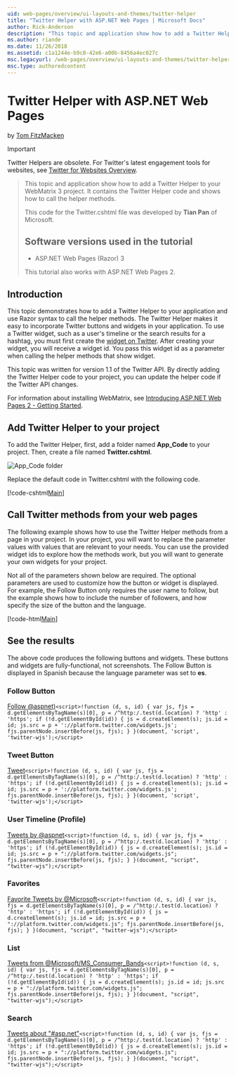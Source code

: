 ```yaml
---
uid: web-pages/overview/ui-layouts-and-themes/twitter-helper
title: "Twitter Helper with ASP.NET Web Pages | Microsoft Docs"
author: Rick-Anderson
description: "This topic and application show how to add a Twitter Helper to your WebMatrix 3 project. It contains the Twitter Helper code and shows how to call the helper..."
ms.author: riande
ms.date: 11/26/2018
ms.assetid: c1a1244e-b9c8-42e6-a00b-8456a4ec027c
msc.legacyurl: /web-pages/overview/ui-layouts-and-themes/twitter-helper
msc.type: authoredcontent
---
```

# Twitter Helper with ASP.NET Web Pages

by [Tom FitzMacken](https://github.com/tfitzmac)

> [!IMPORTANT]
> Twitter Helpers are obsolete. For Twitter's latest engagement tools for websites, see [Twitter for Websites Overview](https://developer.twitter.com/en/docs/twitter-for-websites/overview).

> This topic and application show how to add a Twitter Helper to your WebMatrix 3 project. It contains the Twitter Helper code and shows how to call the helper methods.
> 
> This code for the Twitter.cshtml file was developed by **Tian Pan** of Microsoft.
> 
> ## Software versions used in the tutorial
> 
> 
> - ASP.NET Web Pages (Razor) 3
>   
> 
> This tutorial also works with ASP.NET Web Pages 2.

## Introduction

This topic demonstrates how to add a Twitter Helper to your application and use Razor syntax to call the helper methods. The Twitter Helper makes it easy to incorporate Twitter buttons and widgets in your application. To use a Twitter widget, such as a user's timeline or the search results for a hashtag, you must first create the [widget on Twitter](https://developer.twitter.com/en/docs/twitter-for-websites/javascript-api/guides/set-up-twitter-for-websites). After creating your widget, you will receive a widget id. You pass this widget id as a parameter when calling the helper methods that show widget.

This topic was written for version 1.1 of the Twitter API. By directly adding the Twitter Helper code to your project, you can update the helper code if the Twitter API changes.

For information about installing WebMatrix, see [Introducing ASP.NET Web Pages 2 - Getting Started](../getting-started/introducing-aspnet-web-pages-2/getting-started.md).

## Add Twitter Helper to your project

To add the Twitter Helper, first, add a folder named **App\_Code** to your project. Then, create a file named **Twitter.cshtml**.

![App_Code folder](twitter-helper/_static/image1.png)

Replace the default code in Twitter.cshtml with the following code.

[!code-cshtml[Main](twitter-helper/samples/sample1.cshtml)]

## Call Twitter methods from your web pages

The following example shows how to use the Twitter Helper methods from a page in your project. In your project, you will want to replace the parameter values with values that are relevant to your needs. You can use the provided widget ids to explore how the methods work, but you will want to generate your own widgets for your project.

Not all of the parameters shown below are required. The optional parameters are used to customize how the button or widget is displayed. For example, the Follow Button only requires the user name to follow, but the example shows how to include the number of followers, and how specify the size of the button and the language.

[!code-html[Main](twitter-helper/samples/sample2.html)]

## See the results

The above code produces the following buttons and widgets. These buttons and widgets are fully-functional, not screenshots. The Follow Button is displayed in Spanish because the language parameter was set to **es**.

### Follow Button

[Follow @aspnet)](https://twitter.com/aspnet)`<script>!function (d, s, id) { var js, fjs = d.getElementsByTagName(s)[0], p = /^http:/.test(d.location) ? 'http' : 'https'; if (!d.getElementById(id)) { js = d.createElement(s); js.id = id; js.src = p + '://platform.twitter.com/widgets.js'; fjs.parentNode.insertBefore(js, fjs); } }(document, 'script', 'twitter-wjs');</script>`

### Tweet Button

[Tweet](https://twitter.com/share)`<script>!function (d, s, id) { var js, fjs = d.getElementsByTagName(s)[0], p = /^http:/.test(d.location) ? 'http' : 'https'; if (!d.getElementById(id)) { js = d.createElement(s); js.id = id; js.src = p + '://platform.twitter.com/widgets.js'; fjs.parentNode.insertBefore(js, fjs); } }(document, 'script', 'twitter-wjs');</script>`

### User Timeline (Profile)

[Tweets by @aspnet](https://twitter.com/aspnet)`<script>!function (d, s, id) { var js, fjs = d.getElementsByTagName(s)[0], p = /^http:/.test(d.location) ? 'http' : 'https'; if (!d.getElementById(id)) { js = d.createElement(s); js.id = id; js.src = p + "://platform.twitter.com/widgets.js"; fjs.parentNode.insertBefore(js, fjs); } }(document, "script", "twitter-wjs");</script>`

### Favorites

[Favorite Tweets by @Microsoft](https://twitter.com/Microsoft/favorites)`<script>!function (d, s, id) { var js, fjs = d.getElementsByTagName(s)[0], p = /^http:/.test(d.location) ? 'http' : 'https'; if (!d.getElementById(id)) { js = d.createElement(s); js.id = id; js.src = p + "://platform.twitter.com/widgets.js"; fjs.parentNode.insertBefore(js, fjs); } }(document, "script", "twitter-wjs");</script>`

### List

[Tweets from @Microsoft/MS\_Consumer\_Bands](https://twitter.com/microsoft/ms-consumer-brands/)`<script>!function (d, s, id) { var js, fjs = d.getElementsByTagName(s)[0], p = /^http:/.test(d.location) ? 'http' : 'https'; if (!d.getElementById(id)) { js = d.createElement(s); js.id = id; js.src = p + "://platform.twitter.com/widgets.js"; fjs.parentNode.insertBefore(js, fjs); } }(document, "script", "twitter-wjs");</script>`

### Search

[Tweets about &quot;#asp.net&quot;](https://twitter.com/search?q=%23asp.net)`<script>!function (d, s, id) { var js, fjs = d.getElementsByTagName(s)[0], p = /^http:/.test(d.location) ? 'http' : 'https'; if (!d.getElementById(id)) { js = d.createElement(s); js.id = id; js.src = p + "://platform.twitter.com/widgets.js"; fjs.parentNode.insertBefore(js, fjs); } }(document, "script", "twitter-wjs");</script>`
